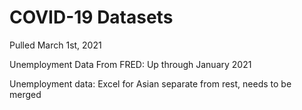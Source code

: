 # COVID-19 Datasets

Pulled March 1st, 2021

Unemployment Data From FRED: Up through January 2021

Unemployment data: Excel for Asian separate from rest, needs to be merged
